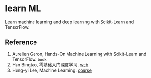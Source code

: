 # learn ML
Learn machine learning and deep learning with Scikit-Learn and TensorFlow.






## Reference

1. Aurelien Geron, Hands-On Machine Learning with Scikit-Learn and TensorFlow. `book`
2. Han Bingtao, 零基础入门深度学习. [web](<https://www.zybuluo.com/hanbingtao/note/433855>)
3. Hung-yi Lee, Machine Learning. [course](<http://speech.ee.ntu.edu.tw/~tlkagk/courses.html>)